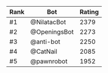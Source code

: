 Rank|Bot|Rating
---|---|---
#1|@NilatacBot|2379
#2|@OpeningsBot|2273
#3|@anti-bot|2250
#4|@CatNail|2085
#5|@pawnrobot|1952
